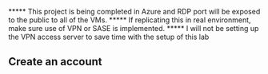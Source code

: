 ***** This project is being completed in Azure and RDP port will be exposed to the public to all of the VMs.
***** If replicating this in real environment, make sure use of VPN or SASE is implemented.
***** I will not be setting up the VPN access server to save time with the setup of this lab

## Create an account 

